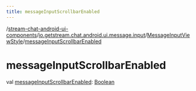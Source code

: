 ```yaml
---
title: messageInputScrollbarEnabled
---
```

/[stream-chat-android-ui-components](../../index.md)/[io.getstream.chat.android.ui.message.input](../index.md)/[MessageInputViewStyle](index.md)/[messageInputScrollbarEnabled](messageInputScrollbarEnabled.md)  
  
  
  
# messageInputScrollbarEnabled  
val [messageInputScrollbarEnabled](messageInputScrollbarEnabled.md): [Boolean](https://kotlinlang.org/api/latest/jvm/stdlib/kotlin/-boolean/index.html)
